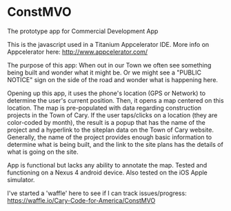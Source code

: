 ConstMVO
========

The prototype app for Commercial Development App

This is the javascript used in a Titanium Appcelerator IDE.
More info on Appcelerator here: http://www.appcelerator.com/

The purpose of this app:
When out in our Town we often see something being built and wonder what it might be.  Or we might see a "PUBLIC NOTICE"
sign on the side of the road and wonder what is happening here.

Opening up this app, it uses the phone's location (GPS or Network) to determine the user's current position.
Then, it opens a map centered on this location.  The map is pre-populated with data regarding construction projects
in the Town of Cary.  If the user taps/clicks on a location (they are color-coded by month), the result is a popup
that has the name of the project and a hyperlink to the siteplan data on the Town of Cary website.
Generally, the name of the project provides enough basic information to determine what is being built, and the link
to the site plans has the details of what is going on the site.

App is functional but lacks any ability to annotate the map. Tested and functioning on a Nexus 4 android device.
Also tested on the iOS Apple simulator.

I've started a 'waffle' here to see if I can track issues/progress:
https://waffle.io/Cary-Code-for-America/ConstMVO
